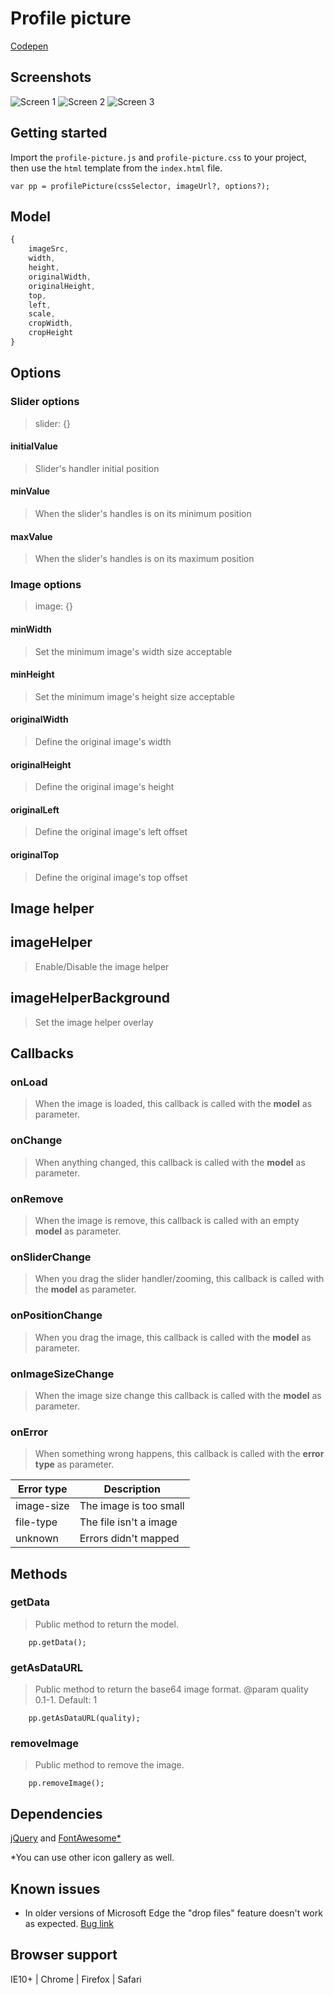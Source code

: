 # Profile picture

[Codepen](http://codepen.io/dsalvagni/pen/BLapab)

## Screenshots
![Screen 1](screen1.gif) ![Screen 2](screen2.gif)
![Screen 3](screen3.gif)

## Getting started
Import the `profile-picture.js` and `profile-picture.css` to your project, then use the `html` template from the `index.html` file.

```
var pp = profilePicture(cssSelector, imageUrl?, options?);
```

## Model
```javascript
{
    imageSrc,
    width,
    height,
    originalWidth,
    originalHeight,
    top,
    left,
    scale,
    cropWidth,
    cropHeight
}
```

## Options

### Slider options
> slider: {}

#### initialValue
> Slider's handler initial position

#### minValue
> When the slider's handles is on its minimum position

#### maxValue
> When the slider's handles is on its maximum position

### Image options
> image: {}

#### minWidth
> Set the minimum image's width size acceptable

#### minHeight
> Set the minimum image's height size acceptable

#### originalWidth
> Define the original image's width

#### originalHeight
> Define the original image's height

#### originalLeft
> Define the original image's left offset

#### originalTop
> Define the original image's top offset

## Image helper

## imageHelper
> Enable/Disable the image helper

## imageHelperBackground
> Set the image helper overlay

## Callbacks

### onLoad
> When the image is loaded, this callback is called with the **model** as parameter.

### onChange
> When anything changed, this callback is called with the **model** as parameter.

### onRemove
> When the image is remove, this callback is called with an empty **model** as parameter.

### onSliderChange
> When you drag the slider handler/zooming, this callback is called with the **model** as parameter.

### onPositionChange
> When you drag the image, this callback is called with the **model** as parameter.

### onImageSizeChange
> When the image size change this callback is called with the **model** as parameter.

### onError
> When something wrong happens, this callback is called with the **error type** as parameter.

| Error type   | Description |
|---|---|
| image-size   | The image is too small  |
| file-type   | The file isn't a image  |
| unknown | Errors didn't mapped |


## Methods

### getData
> Public method to return the model.

```
    pp.getData();
```
### getAsDataURL
> Public method to return the base64 image format.
> @param quality 0.1-1. Default: 1

```
    pp.getAsDataURL(quality);
```

### removeImage
> Public method to remove the image.

```
    pp.removeImage();
```

## Dependencies
[jQuery](https://jquery.com/) and [FontAwesome*](http://fontawesome.io/)

*You can use other icon gallery as well.

## Known issues
- In older versions of Microsoft Edge the "drop files" feature doesn't work as expected.
  [Bug link](https://connect.microsoft.com/IE/feedback/details/1544800/ms-edge-drop-files-from-explorer-to-browser-does-not-work-as-expected)

## Browser support
IE10+ | Chrome | Firefox | Safari
